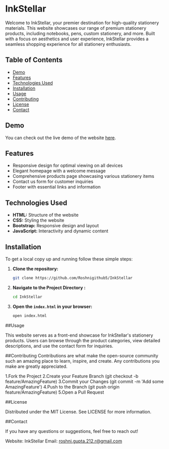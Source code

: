 # InkStellar

Welcome to InkStellar, your premier destination for high-quality stationery materials. This website showcases our range of premium stationery products, including notebooks, pens, custom stationery, and more. Built with a focus on aesthetics and user experience, InkStellar provides a seamless shopping experience for all stationery enthusiasts.

## Table of Contents

- [Demo](#demo)
- [Features](#features)
- [Technologies Used](#technologies-used)
- [Installation](#installation)
- [Usage](#usage)
- [Contributing](#contributing)
- [License](#license)
- [Contact](#contact)

## Demo

You can check out the live demo of the website [here](https://InkStellar.vercel.app).

## Features

- Responsive design for optimal viewing on all devices
- Elegant homepage with a welcome message
- Comprehensive products page showcasing various stationery items
- Contact us form for customer inquiries
- Footer with essential links and information

## Technologies Used

- **HTML:** Structure of the website
- **CSS:** Styling the website
- **Bootstrap:** Responsive design and layout
- **JavaScript:** Interactivity and dynamic content

## Installation

To get a local copy up and running follow these simple steps:

1. **Clone the repository:**

   ```sh
   git clone https://github.com/Roshnigithub5/InkStellar

2. **Navigate to the Project Directory :**

   ```sh
   cd InkStellar

3. **Open the `index.html` in your browser:**

   ```sh
   open index.html

##Usage

This website serves as a front-end showcase for InkStellar's stationery products. Users can browse through the product categories, view detailed descriptions, and use the contact form for inquiries.

##Contributing
Contributions are what make the open-source community such an amazing place to learn, inspire, and create. Any contributions you make are greatly appreciated.

1.Fork the Project
2.Create your Feature Branch (git checkout -b feature/AmazingFeature)
3.Commit your Changes (git commit -m 'Add some AmazingFeature')
4.Push to the Branch (git push origin feature/AmazingFeature)
5.Open a Pull Request

##License

Distributed under the MIT License. See LICENSE for more information.

##Contact

If you have any questions or suggestions, feel free to reach out!

Website: InkStellar
Email: roshni.gupta.212.r@gmail.com
